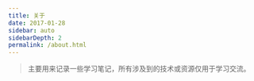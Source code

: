 ```yaml
---
title: 关于
date: 2017-01-28 
sidebar: auto
sidebarDepth: 2
permalink: /about.html
---
```


> 主要用来记录一些学习笔记，所有涉及到的技术或资源仅用于学习交流。
